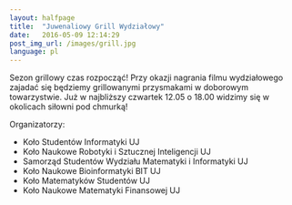 ```yaml
---
layout: halfpage
title:  "Juwenaliowy Grill Wydziałowy"
date:   2016-05-09 12:14:29
post_img_url: /images/grill.jpg
language: pl
---
```

Sezon grillowy czas rozpocząć! Przy okazji nagrania filmu wydziałowego zajadać się będziemy grillowanymi przysmakami w doborowym towarzystwie. Już w najbliższy czwartek 12.05 o 18.00 widzimy się w okolicach siłowni pod chmurką!

Organizatorzy:
- Koło Studentów Informatyki UJ
- Koło Naukowe Robotyki i Sztucznej Inteligencji UJ
- Samorząd Studentów Wydziału Matematyki i Informatyki UJ
- Koło Naukowe Bioinformatyki BIT UJ
- Koło Matematyków Studentów UJ
- Koło Naukowe Matematyki Finansowej UJ

